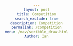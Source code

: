 ```yaml
---
layout: post
title: Competition
search_exclude: true
description: Competition
permalink: /competition
menu: /nav/scribble_draw.html
Author: Ian
---
```


<div>
    <style>
        div {
            font-family: Arial, sans-serif;
            text-align: center;
            background-color: #282c34;
            color: white;
            padding: 20px;
            height: 100vh;
        }

        #drawing-board {
            border: 2px solid white;
            background-color: #444;
            margin: 20px auto;
            display: block;
        }

        .controls {
            margin: 20px auto;
            display: flex;
            justify-content: center;
            gap: 10px;
        }

        .controls input, .controls button {
            padding: 10px;
            border: none;
            border-radius: 5px;
            font-size: 16px;
        }

        .controls input {
            width: 150px;
        }

        .controls button {
            background-color: #4CAF50;
            color: white;
            cursor: pointer;
        }

        .controls button:hover {
            background-color: #45a049;
        }
    </style>

    <h1>Drawing Board</h1>
    <canvas id="drawing-board" width="600" height="400"></canvas>
    <div class="controls">
        <input type="number" id="timer-input" placeholder="Enter time (s)">
        <button id="start-button">Start Timer</button>
    </div>
    <p id="timer-display">Timer: Not started</p>
</div>

<script>
    const canvas = document.getElementById('drawing-board');
    const ctx = canvas.getContext('2d');
    const timerInput = document.getElementById('timer-input');
    const timerDisplay = document.getElementById('timer-display');
    const startButton = document.getElementById('start-button');

    let drawingAllowed = false;
    let timer = null;

    // Setup drawing
    canvas.addEventListener('mousedown', () => drawingAllowed = true);
    canvas.addEventListener('mouseup', () => drawingAllowed = false);
    canvas.addEventListener('mousemove', draw);

    function draw(event) {
        if (!drawingAllowed) return;

        const rect = canvas.getBoundingClientRect();
        const x = event.clientX - rect.left;
        const y = event.clientY - rect.top;

        ctx.fillStyle = "white";
        ctx.beginPath();
        ctx.arc(x, y, 5, 0, Math.PI * 2);
        ctx.fill();
    }

    // Timer functionality
    startButton.addEventListener('click', () => {
        const timeInSeconds = parseInt(timerInput.value);

        if (isNaN(timeInSeconds) || timeInSeconds <= 0) {
            alert('Please enter a valid time in seconds.');
            return;
        }

        if (timer) {
            clearTimeout(timer);
        }

        drawingAllowed = true;
        timerDisplay.textContent = `Timer: ${timeInSeconds} seconds left`;

        let timeRemaining = timeInSeconds;
        const interval = setInterval(() => {
            timeRemaining--;
            timerDisplay.textContent = `Timer: ${timeRemaining} seconds left`;

            if (timeRemaining <= 0) {
                clearInterval(interval);
                drawingAllowed = false;
                timerDisplay.textContent = "Timer: Time's up!";
                alert('Time is up! Thanks for drawing.');
            }
        }, 1000);
    });
</script>


